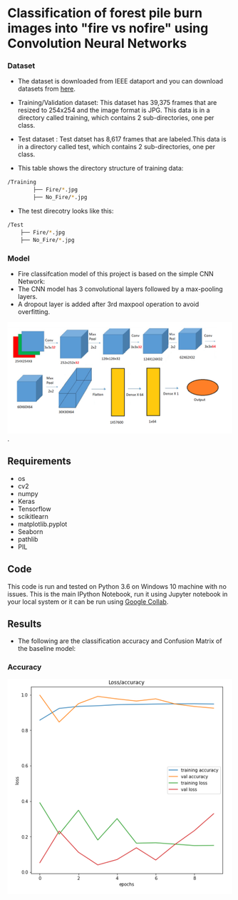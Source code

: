 # Classification of forest pile burn images into "fire vs nofire" using Convolution Neural Networks

### Dataset
* The dataset is downloaded from IEEE dataport and you can download datasets from [here](https://essexuniversity-my.sharepoint.com/:f:/g/personal/hr17576_essex_ac_uk/EplQh6rwA8pJhHP0jKfg6-kBVHyb1BE9TCAj4MVR0tyOEA?e=Uo6PLD).
* Training/Validation dataset: This dataset has 39,375 frames that are resized to 254x254 and the image format is JPG. This data is in a directory called training, which contains 2 sub-directories, one per class.
* Test dataset : Test datset has 8,617 frames that are labeled.This data is in a directory called test, which contains 2 sub-directories, one per class.

* This table shows the directory structure of training data:
```bash
/Training
        ├── Fire/*.jpg
        ├── No_Fire/*.jpg
```
* The test direcotry looks like this:
```bash
/Test
    ├── Fire/*.jpg
    ├── No_Fire/*.jpg
```

### Model
* Fire classifcation model of this project is based on the simple CNN Network:
* The CNN model has 3 convolutional layers followed by a max-pooling layers.
* A dropout layer is added after 3rd maxpool operation to avoid overfitting.

![BaseModel:Simple CNN](https://github.com/smrutisanchita/CE888/blob/main/Project_1/Baseline1.png). 

## Requirements
* os
* cv2
* numpy
* Keras 
* Tensorflow
* scikitlearn
* matplotlib.pyplot
* Seaborn
* pathlib
* PIL

## Code
This code is run and tested on Python 3.6 on Windows 10  machine with no issues.
This is the main IPython Notebook, run it using Jupyter notebook in your local system or it can be run using [Google Collab](https://colab.research.google.com).

## Results
* The following are the classification accuracy and Confusion Matrix of the baseline model:
### Accuracy
![Accuracy](https://github.com/smrutisanchita/CE888/blob/main/Project_1/accuracy.PNG)

